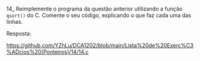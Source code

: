 14_ Reimplemente o programa da questão anterior 
utilizando a função `qsort()` do C. 
Comente o seu código, explicando 
o que faz cada uma das linhas.

Resposta:

https://github.com/YZhLu/DCA1202/blob/main/Lista%20de%20Exerc%C3%ADcios%20(Ponteiros)/14/14.c